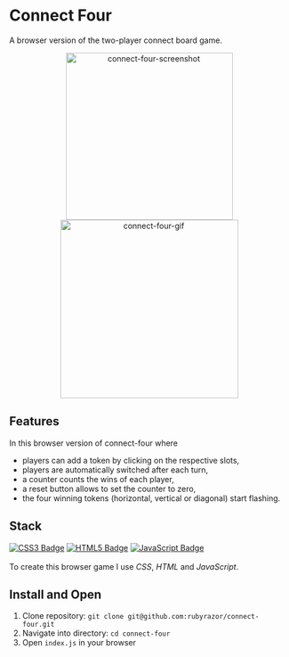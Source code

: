 # Connect Four
A browser version of the two-player connect board game.

<p align="center">
<img width="300" alt="connect-four-screenshot" src="https://user-images.githubusercontent.com/85343170/150611237-9b358a3f-0ce4-4c99-8b60-e6d016b7c7bc.png">
<img width="320" alt="connect-four-gif" src="https://user-images.githubusercontent.com/85343170/150611728-c66801d8-a525-479e-8c60-13609bc10ae3.gif">
</p>

## Features
In this browser version of connect-four where

- players can add a token by clicking on the respective slots,
- players are automatically switched after each turn,
- a counter counts the wins of each player,
- a reset button allows to set the counter to zero,
- the four winning tokens (horizontal, vertical or diagonal) start flashing.

## Stack
[![CSS3 Badge](https://img.shields.io/badge/-CSS3-1572B6?style=for-the-badge&labelColor=302d2d&logo=css3&logoColor=1572B6)](#)
[![HTML5 Badge](https://img.shields.io/badge/-HTML5-E34F26?style=for-the-badge&labelColor=black&logo=html5&logoColor=E34F26)](#)
[![JavaScript Badge](https://img.shields.io/badge/-JavaScript-F0DB4F?style=for-the-badge&labelColor=302d2d&logo=javascript&logoColor=F0DB4F)](#)
</br></br>
To create this browser game I use _CSS_, _HTML_ and _JavaScript_.

## Install and Open
1. Clone repository: `git clone git@github.com:rubyrazor/connect-four.git`
2. Navigate into directory: `cd connect-four`
3. Open `index.js` in your browser
